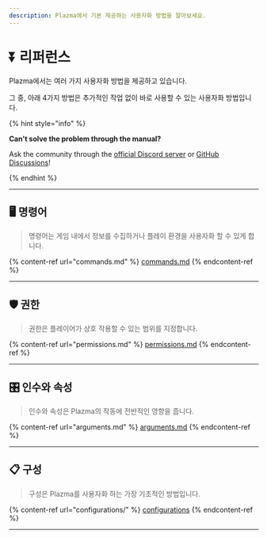 ```yaml
---
description: Plazma에서 기본 제공하는 사용자화 방법을 알아보세요.
---
```


# ⏬ 리퍼런스

Plazma에서는 여러 가지 사용자화 방법을 제공하고 있습니다.

그 중, 아래 4가지 방법은 추가적인 작업 없이 바로 사용할 수 있는 사용자화 방법입니다.

{% hint style="info" %}

**Can't solve the problem through the manual?**

Ask the community through the [official Discord server](https://discord.gg/MmfC52K8A8) or [GitHub Discussions](https://github.com/PlazmaMC/PlazmaBukkit/discussions)!

{% endhint %}

***

## 🖥️ 명령어 <a href="#id-1" id="id-1"></a>

> 명령어는 게임 내에서 정보를 수집하거나 플레이 환경을 사용자화 할 수 있게 합니다.

{% content-ref url="commands.md" %}
[commands.md](commands.md)
{% endcontent-ref %}

***

## 🛡️ 권한 <a href="#id-2" id="id-2"></a>

> 권한은 플레이어가 상호 작용할 수 있는 범위를 지정합니다.

{% content-ref url="permissions.md" %}
[permissions.md](permissions.md)
{% endcontent-ref %}

***

## 🎛️ 인수와 속성 <a href="#id-3" id="id-3"></a>

> 인수와 속성은 Plazma의 작동에 전반적인 영향을 줍니다.

{% content-ref url="arguments.md" %}
[arguments.md](arguments.md)
{% endcontent-ref %}

***

## 📋 구성 <a href="#id-4" id="id-4"></a>

> 구성은 Plazma를 사용자화 하는 가장 기초적인 방법입니다.

{% content-ref url="configurations/" %}
[configurations](configurations/)
{% endcontent-ref %}

***
